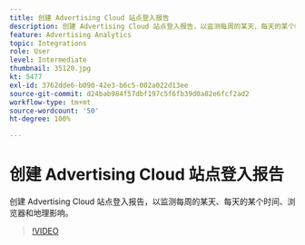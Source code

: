 ```yaml
---
title: 创建 Advertising Cloud 站点登入报告
description: 创建 Advertising Cloud 站点登入报告，以监测每周的某天、每天的某个时间、浏览器和地理影响。
feature: Advertising Analytics
topic: Integrations
role: User
level: Intermediate
thumbnail: 35120.jpg
kt: 5477
exl-id: 3762dde6-b090-42e3-b6c5-002a022d13ee
source-git-commit: d24bab984f57dbf197c5f6fb39d0a82e6fcf2ad2
workflow-type: tm+mt
source-wordcount: '50'
ht-degree: 100%

---
```


# 创建 Advertising Cloud 站点登入报告

创建 Advertising Cloud 站点登入报告，以监测每周的某天、每天的某个时间、浏览器和地理影响。

>[!VIDEO](https://video.tv.adobe.com/v/40951/?quality=12&learn=on&captions=chi_hans)
